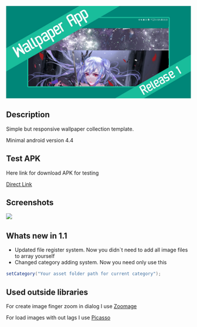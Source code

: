 <img src="https://github.com/syorito-hatsuki/WallpaperAppTemplate/blob/master/banner.jpg?raw=true"/>

## Description
Simple but responsive wallpaper collection template.

Minimal android version 4.4

## Test APK
Here link for download APK for testing

[Direct Link](https://github.com/syorito-hatsuki/WallpaperAppTemplate/blob/master/app-debug.apk?raw=true)

## Screenshots
<img src="https://psv4.userapi.com/c848028/u50976151/docs/d13/e18758d754b7/Screenshot_20190607-01rap633_Wallpaper_App_Template.png?extra=EzELk1aN7S2BpxUrgZLN2_8w7vLaQ0AXLO88tULFaJin6eBKqwx-vsFZWsvrPdQEiHBY2ysJAXM5eLSm2ZF-ukICrmj3n7kP7felZ27T5McwBonU6sCQbfvrj3y6bySrkH7weSXf3y7zKygnUrXWCoag"/>

## Whats new in 1.1
- Updated file register system. Now you didn\`t need to add all image files to array yourself
- Changed category adding system. Now you need only use this
```java
setCategory("Your asset folder path for current category");
```

## Used outside libraries

For create image finger zoom in dialog I use [Zoomage](http://jsibbold.github.io/zoomage/)

For load images with out lags I use [Picasso](http://square.github.io/picasso/)
